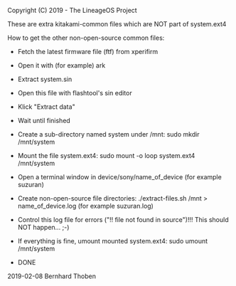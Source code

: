 Copyright (C) 2019 - The LineageOS Project

These are extra kitakami-common files which are NOT part of system.ext4

How to get the other non-open-source common files:

- Fetch the latest firmware file (ftf) from xperifirm
- Open it with (for example) ark
- Extract system.sin
- Open this file with flashtool's sin editor
- Klick "Extract data"
- Wait until finished
- Create a sub-directory named system under /mnt:
  sudo mkdir /mnt/system
- Mount the file system.ext4:
  sudo mount -o loop system.ext4 /mnt/system
- Open a terminal window in device/sony/name_of_device (for example suzuran)
- Create non-open-source file directories:
  ./extract-files.sh /mnt > name_of_device.log (for example suzuran.log)
- Control this log file for errors ("!! file not found in source")!!!
  This should NOT happen... ;-)
- If everything is fine, umount mounted system.ext4:
  sudo umount /mnt/system

- DONE

2019-02-08 Bernhard Thoben

